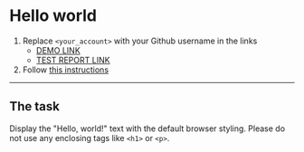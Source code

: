 # Hello world

1. Replace `<your_account>` with your Github username in the links
   - [DEMO LINK](https://<LimonovInsp>.github.io/layout_hello-world/) <br>
   - [TEST REPORT LINK](https://<LimonovInsp>.github.io/layout_hello-world/report/html_report/)
2. Follow [this instructions](https://mate-academy.github.io/layout_task-guideline/)

---

## The task

Display the "Hello, world!" text with the default browser styling. Please do not
use any enclosing tags like `<h1>` or `<p>`.
